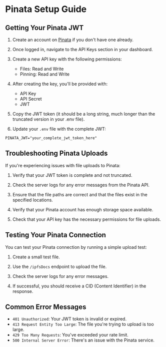 # Pinata Setup Guide

## Getting Your Pinata JWT

1. Create an account on [Pinata](https://www.pinata.cloud/) if you don't have one already.

2. Once logged in, navigate to the API Keys section in your dashboard.

3. Create a new API key with the following permissions:
   - Files: Read and Write
   - Pinning: Read and Write

4. After creating the key, you'll be provided with:
   - API Key
   - API Secret
   - JWT

5. Copy the JWT token (it should be a long string, much longer than the truncated version in your .env file).

6. Update your `.env` file with the complete JWT:

```
PINATA_JWT="your_complete_jwt_token_here"
```

## Troubleshooting Pinata Uploads

If you're experiencing issues with file uploads to Pinata:

1. Verify that your JWT token is complete and not truncated.

2. Check the server logs for any error messages from the Pinata API.

3. Ensure that the file paths are correct and that the files exist in the specified locations.

4. Verify that your Pinata account has enough storage space available.

5. Check that your API key has the necessary permissions for file uploads.

## Testing Your Pinata Connection

You can test your Pinata connection by running a simple upload test:

1. Create a small test file.

2. Use the `/ipfsDocs` endpoint to upload the file.

3. Check the server logs for any error messages.

4. If successful, you should receive a CID (Content Identifier) in the response.

## Common Error Messages

- `401 Unauthorized`: Your JWT token is invalid or expired.
- `413 Request Entity Too Large`: The file you're trying to upload is too large.
- `429 Too Many Requests`: You've exceeded your rate limit.
- `500 Internal Server Error`: There's an issue with the Pinata service.